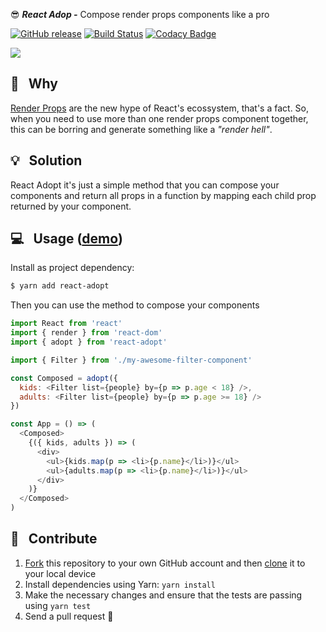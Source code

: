 :sunglasses: _**React Adop -**_ Compose render props components like a pro

[![GitHub release](https://img.shields.io/github/release/pedronauck/react-adopt.svg)]()
[![Build Status](https://travis-ci.org/pedronauck/react-adopt.svg?branch=master)](https://travis-ci.org/pedronauck/react-adopt)
[![Codacy Badge](https://api.codacy.com/project/badge/Grade/ebdcc3e942b14363a96438b41c770b32)](https://www.codacy.com/app/pedronauck/react-adopt?utm_source=github.com&utm_medium=referral&utm_content=pedronauck/react-adopt&utm_campaign=Badge_Grade)

![](https://i.imgflip.com/27euu2.jpg)

## 🧐 &nbsp; Why

[Render Props](https://reactjs.org/docs/render-props.html) are the new hype of React's ecossystem, that's a fact. So, when you need to use more than one render props component together, this can be borring and generate something like a *"render hell"*.

## 💡 &nbsp; Solution

React Adopt it's just a simple method that you can compose your components and return all props in a function by mapping each child prop returned by your component.

## 💻 &nbsp; Usage ([demo](https://codesandbox.io/s/vq1wl37m0y?hidenavigation=1))

Install as project dependency:

```bash
$ yarn add react-adopt
```

Then you can use the method to compose your components

```js
import React from 'react'
import { render } from 'react-dom'
import { adopt } from 'react-adopt'

import { Filter } from './my-awesome-filter-component'

const Composed = adopt({
  kids: <Filter list={people} by={p => p.age < 18} />,
  adults: <Filter list={people} by={p => p.age >= 18} />
})

const App = () => (
  <Composed>
    {({ kids, adults }) => (
      <div>
        <ul>{kids.map(p => <li>{p.name}</li>)}</ul>
        <ul>{adults.map(p => <li>{p.name}</li>)}</ul>
      </div>
    )}
  </Composed>
)
```

## 🕺 &nbsp; Contribute

1.  [Fork](https://help.github.com/articles/fork-a-repo/) this repository to your own GitHub account and then [clone](https://help.github.com/articles/cloning-a-repository/) it to your local device
2.  Install dependencies using Yarn: `yarn install`
3.  Make the necessary changes and ensure that the tests are passing using `yarn test`
4.  Send a pull request 🙌
